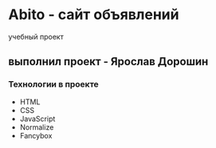 # Abito - сайт объявлений
учебный проект

## выполнил проект - Ярослав Дорошин

### Технологии в проекте
- HTML
- CSS
- JavaScript
- Normalize
- Fancybox
